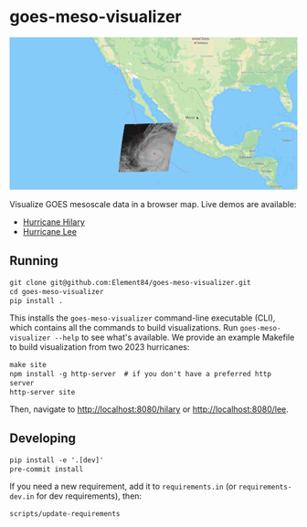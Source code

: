 # goes-meso-visualizer

![Hilary](./img/hilary.gif)

Visualize GOES mesoscale data in a browser map.
Live demos are available:

- [Hurricane Hilary](https://demos.dev.element84.com/goes-meso-visualizer/hilary/)
- [Hurricane Lee](https://demos.dev.element84.com/goes-meso-visualizer/lee/)

## Running

```shell
git clone git@github.com:Element84/goes-meso-visualizer.git
cd goes-meso-visualizer
pip install .
```

This installs the `goes-meso-visualizer` command-line executable (CLI), which contains all the commands to build visualizations.
Run `goes-meso-visualizer --help` to see what's available.
We provide an example Makefile to build visualization from two 2023 hurricanes:

```shell
make site
npm install -g http-server  # if you don't have a preferred http server
http-server site
```

Then, navigate to <http://localhost:8080/hilary> or <http://localhost:8080/lee>.

## Developing

```shell
pip install -e '.[dev]'
pre-commit install
```

If you need a new requirement, add it to `requirements.in` (or `requirements-dev.in` for dev requirements), then:

```shell
scripts/update-requirements
```
